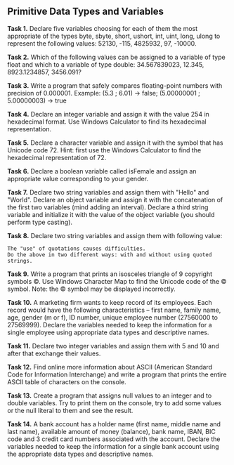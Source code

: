 ## Primitive Data Types and Variables

**Task 1.** Declare five variables choosing for each of them the most appropriate of the types byte, sbyte, short, ushort, int, uint, long, ulong to represent the following values: 52130, -115, 4825932, 97, -10000.

**Task 2.** Which of the following values can be assigned to a variable of type float and which to a variable of type double: 34.567839023, 12.345, 8923.1234857, 3456.091?

**Task 3.** Write a program that safely compares floating-point numbers with precision of 0.000001. Example: (5.3 ; 6.01) → false; (5.00000001 ; 5.00000003) → true

**Task 4.** Declare an integer variable and assign it with the value 254 in hexadecimal format. Use Windows Calculator to find its hexadecimal representation.

**Task 5.** Declare a character variable and assign it with the symbol that has Unicode code 72. Hint: first use the Windows Calculator to find the hexadecimal representation of 72.

**Task 6.** Declare a boolean variable called isFemale and assign an appropriate value corresponding to your gender.

**Task 7.** Declare two string variables and assign them with "Hello" and "World". Declare an object variable and assign it with the concatenation of the first two variables (mind adding an interval). Declare a third string variable and initialize it with the value of the object variable (you should perform type casting).

**Task 8.** Declare two string variables and assign them with following value:

    The "use" of quotations causes difficulties.
    Do the above in two different ways: with and without using quoted strings.

**Task 9.** Write a program that prints an isosceles triangle of 9 copyright symbols ©. Use Windows Character Map to find the Unicode code of the © symbol. Note: the © symbol may be displayed incorrectly.

**Task 10.** A marketing firm wants to keep record of its employees. Each record would have the following characteristics – first name, family name, age, gender (m or f), ID number, unique employee number (27560000 to 27569999). Declare the variables needed to keep the information for a single employee using appropriate data types and descriptive names.

**Task 11.** Declare two integer variables and assign them with 5 and 10 and after that exchange their values.

**Task 12.** Find online more information about ASCII (American Standard Code for Information Interchange) and write a program that prints the entire ASCII table of characters on the console.

**Task 13.** Create a program that assigns null values to an integer and to double variables. Try to print them on the console, try to add some values or the null literal to them and see the result.

**Task 14.** A bank account has a holder name (first name, middle name and last name), available amount of money (balance), bank name, IBAN, BIC code and 3 credit card numbers associated with the account. Declare the variables needed to keep the information for a single bank account using the appropriate data types and descriptive names.
